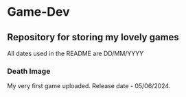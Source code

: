 # Game-Dev
## Repository for storing my lovely games
All dates used in the README are DD/MM/YYYY

### Death Image
My very first game uploaded. Release date - 05/06/2024.

